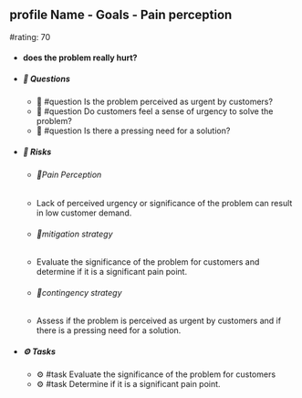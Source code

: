 ## profile Name - Goals - Pain perception
#rating: 70
- #### does the problem really hurt?
- ##### 💭 Questions
  - 💭 #question Is the problem perceived as urgent by customers?
  - 💭 #question Do customers feel a sense of urgency to solve the problem?
  - 💭 #question Is there a pressing need for a solution?
- ##### 🚨 Risks
  - ###### 🚨Pain Perception
  - Lack of perceived urgency or significance of the problem can result in low customer demand.
  - ###### 🚨mitigation strategy
  - Evaluate the significance of the problem for customers and determine if it is a significant pain point.
  - ###### 🚨contingency strategy
  - Assess if the problem is perceived as urgent by customers and if there is a pressing need for a solution.
- ##### ⚙️ Tasks
  - ⚙️ #task Evaluate the significance of the problem for customers
  - ⚙️ #task  Determine if it is a significant pain point.


